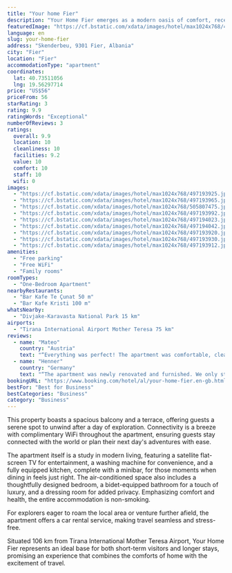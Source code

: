 ```yaml
---
title: "Your home Fier"
description: "Your Home Fier emerges as a modern oasis of comfort, recently updated to meet the discerning tastes of today's travelers."
featuredImage: "https://cf.bstatic.com/xdata/images/hotel/max1024x768/497193925.jpg?k=491cd3440f1045544310e4b4146b22a18ad658a04177bf28e771c10a1473282e&o=&hp=1"
language: en
slug: your-home-fier
address: "Skenderbeu, 9301 Fier, Albania"
city: "Fier"
location: "Fier"
accommodationType: "apartment"
coordinates:
  lat: 40.73511056
  lng: 19.56297714
price: "US$56"
priceFrom: 56
starRating: 3
rating: 9.9
ratingWords: "Exceptional"
numberOfReviews: 3
ratings:
  overall: 9.9
  location: 10
  cleanliness: 10
  facilities: 9.2
  value: 10
  comfort: 10
  staff: 10
  wifi: 0
images:
  - "https://cf.bstatic.com/xdata/images/hotel/max1024x768/497193925.jpg?k=491cd3440f1045544310e4b4146b22a18ad658a04177bf28e771c10a1473282e&o=&hp=1"
  - "https://cf.bstatic.com/xdata/images/hotel/max1024x768/497193965.jpg?k=7a417b1205cd0651c17d6055b2b31f3461652c0e07dc3a785cf93c9a63f5380c&o=&hp=1"
  - "https://cf.bstatic.com/xdata/images/hotel/max1024x768/505807475.jpg?k=f37b22c14b984dd904375b7f444a26afd3e8e4a1ed2e9cdbdb2e560d825bda21&o=&hp=1"
  - "https://cf.bstatic.com/xdata/images/hotel/max1024x768/497193992.jpg?k=ec7823bf32e5f1c5ce3e5145eb03c9b94d5f09ded31693c3d907e4ba797c8e0d&o=&hp=1"
  - "https://cf.bstatic.com/xdata/images/hotel/max1024x768/497194023.jpg?k=5166fa29e4b1d2621c1a0f9494ba424b405dd4939968ce7d9b800d42d38a5ef2&o=&hp=1"
  - "https://cf.bstatic.com/xdata/images/hotel/max1024x768/497194042.jpg?k=809951b96616b96359bb525b772d68f5df34afc7ca191acf3b00ec6ded298a85&o=&hp=1"
  - "https://cf.bstatic.com/xdata/images/hotel/max1024x768/497193920.jpg?k=aa1c39d7272fe5edcafa04ad1e3f2c1058f5e98b1e4c238851cae1f4f4b78995&o=&hp=1"
  - "https://cf.bstatic.com/xdata/images/hotel/max1024x768/497193930.jpg?k=8bffdedc072c720e573d11cdab36fc37869c61e7abfffa6ed09f45b252da2a29&o=&hp=1"
  - "https://cf.bstatic.com/xdata/images/hotel/max1024x768/497193912.jpg?k=a1aba65da6cef992d3e66e610090ab6375c37d0f569cfed9f2c0933fc86449c5&o=&hp=1"
amenities:
  - "Free parking"
  - "Free WiFi"
  - "Family rooms"
roomTypes:
  - "One-Bedroom Apartment"
nearbyRestaurants:
  - "Bar Kafe Te Çunat 50 m"
  - "Bar Kafe Kristi 100 m"
whatsNearby:
  - "Divjake-Karavasta National Park 15 km"
airports:
  - "Tirana International Airport Mother Teresa 75 km"
reviews:
  - name: "Mateo"
    country: "Austria"
    text: "“Everything was perfect! The apartment was comfortable, clean modern, exactly like in the photos. Without any doubt it’s the best apartment you can find in the city. 10/10 deserved.”"
  - name: "Henner"
    country: "Germany"
    text: "“The apartment was newly renovated and furnished. We only stopped there for one night. It was super easy to find anything food related around the apartment. There were also a lot of parking spaces available. We didn't do anything touristy though.”"
bookingURL: "https://www.booking.com/hotel/al/your-home-fier.en-gb.html?aid=8035640"
bestFor: "Best for Business"
bestCategories: "Business"
category: "Business"
---
```


This property boasts a spacious balcony and a terrace, offering guests a serene spot to unwind after a day of exploration. Connectivity is a breeze with complimentary WiFi throughout the apartment, ensuring guests stay connected with the world or plan their next day's adventures with ease.

The apartment itself is a study in modern living, featuring a satellite flat-screen TV for entertainment, a washing machine for convenience, and a fully equipped kitchen, complete with a minibar, for those moments when dining in feels just right. The air-conditioned space also includes a thoughtfully designed bedroom, a bidet-equipped bathroom for a touch of luxury, and a dressing room for added privacy. Emphasizing comfort and health, the entire accommodation is non-smoking.

For explorers eager to roam the local area or venture further afield, the apartment offers a car rental service, making travel seamless and stress-free.

Situated 106 km from Tirana International Mother Teresa Airport, Your Home Fier represents an ideal base for both short-term visitors and longer stays, promising an experience that combines the comforts of home with the excitement of travel.